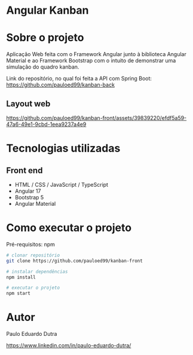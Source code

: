 # Angular Kanban

# Sobre o projeto

Aplicação Web feita com o Framework Angular junto à biblioteca Angular Material e ao Framework Bootstrap com o intuito de demonstrar uma simulação do quadro kanban.

Link do repositório, no qual foi feita a API com Spring Boot: https://github.com/pauloed99/kanban-back

## Layout web

https://github.com/pauloed99/kanban-front/assets/39839220/efdf5a59-47a6-49e1-9cbd-1eea9237a4e9

# Tecnologias utilizadas
## Front end
- HTML / CSS / JavaScript / TypeScript
- Angular 17
- Bootstrap 5
- Angular Material

# Como executar o projeto

Pré-requisitos: npm 

```bash
# clonar repositório
git clone https://github.com/pauloed99/kanban-front

# instalar dependências
npm install

# executar o projeto
npm start
```

# Autor

Paulo Eduardo Dutra

https://www.linkedin.com/in/paulo-eduardo-dutra/
